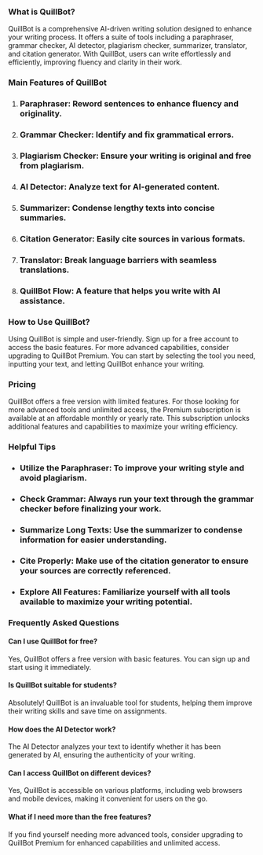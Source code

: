 ### What is QuillBot?

QuillBot is a comprehensive AI-driven writing solution designed to enhance your writing process. It offers a suite of tools including a paraphraser, grammar checker, AI detector, plagiarism checker, summarizer, translator, and citation generator. With QuillBot, users can write effortlessly and efficiently, improving fluency and clarity in their work.

### Main Features of QuillBot

1. ### Paraphraser: Reword sentences to enhance fluency and originality.
2. ### Grammar Checker: Identify and fix grammatical errors.
3. ### Plagiarism Checker: Ensure your writing is original and free from plagiarism.
4. ### AI Detector: Analyze text for AI-generated content.
5. ### Summarizer: Condense lengthy texts into concise summaries.
6. ### Citation Generator: Easily cite sources in various formats.
7. ### Translator: Break language barriers with seamless translations.
8. ### QuillBot Flow: A feature that helps you write with AI assistance.

### How to Use QuillBot?

Using QuillBot is simple and user-friendly. Sign up for a free account to access the basic features. For more advanced capabilities, consider upgrading to QuillBot Premium. You can start by selecting the tool you need, inputting your text, and letting QuillBot enhance your writing. 

### Pricing

QuillBot offers a free version with limited features. For those looking for more advanced tools and unlimited access, the Premium subscription is available at an affordable monthly or yearly rate. This subscription unlocks additional features and capabilities to maximize your writing efficiency.

### Helpful Tips

- ### Utilize the Paraphraser: To improve your writing style and avoid plagiarism.
- ### Check Grammar: Always run your text through the grammar checker before finalizing your work.
- ### Summarize Long Texts: Use the summarizer to condense information for easier understanding.
- ### Cite Properly: Make use of the citation generator to ensure your sources are correctly referenced.
- ### Explore All Features: Familiarize yourself with all tools available to maximize your writing potential.

### Frequently Asked Questions

#### Can I use QuillBot for free?

Yes, QuillBot offers a free version with basic features. You can sign up and start using it immediately.

#### Is QuillBot suitable for students?

Absolutely! QuillBot is an invaluable tool for students, helping them improve their writing skills and save time on assignments.

#### How does the AI Detector work?

The AI Detector analyzes your text to identify whether it has been generated by AI, ensuring the authenticity of your writing.

#### Can I access QuillBot on different devices?

Yes, QuillBot is accessible on various platforms, including web browsers and mobile devices, making it convenient for users on the go.

#### What if I need more than the free features?

If you find yourself needing more advanced tools, consider upgrading to QuillBot Premium for enhanced capabilities and unlimited access.